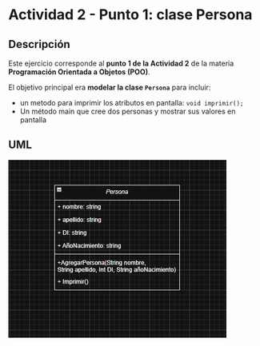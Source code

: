 # Actividad 2 - Punto 1:  clase Persona

## Descripción

Este ejercicio corresponde al **punto 1 de la Actividad 2** de la materia **Programación Orientada a Objetos (POO)**.

El objetivo principal era **modelar la clase `Persona`** para incluir:

- un metodo para imprimir los atributos en pantalla: `void imprimir();`
- Un método main que cree dos personas y mostrar sus valores en pantalla 

## UML
![Diagrama de clases](/actividad_2/punto_1/POO_A_2-Ejercicio%201.drawio.png)

